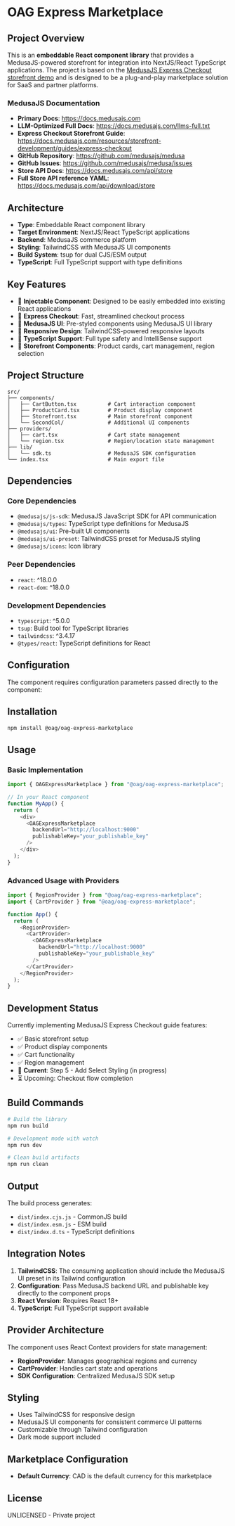 # OAG Express Marketplace

## Project Overview

This is an **embeddable React component library** that provides a MedusaJS-powered storefront for integration into NextJS/React TypeScript applications. The project is based on the [MedusaJS Express Checkout storefront demo](https://docs.medusajs.com/resources/storefront-development/guides/express-checkout) and is designed to be a plug-and-play marketplace solution for SaaS and partner platforms.

### MedusaJS Documentation
- **Primary Docs**: https://docs.medusajs.com
- **LLM-Optimized Full Docs**: https://docs.medusajs.com/llms-full.txt
- **Express Checkout Storefront Guide**: https://docs.medusajs.com/resources/storefront-development/guides/express-checkout
- **GitHub Repository**: https://github.com/medusajs/medusa
- **GitHub Issues**: https://github.com/medusajs/medusa/issues
- **Store API Docs**: https://docs.medusajs.com/api/store
- **Full Store API reference YAML**: https://docs.medusajs.com/api/download/store

## Architecture

- **Type**: Embeddable React component library
- **Target Environment**: NextJS/React TypeScript applications
- **Backend**: MedusaJS commerce platform
- **Styling**: TailwindCSS with MedusaJS UI components
- **Build System**: tsup for dual CJS/ESM output
- **TypeScript**: Full TypeScript support with type definitions

## Key Features

- 🔌 **Injectable Component**: Designed to be easily embedded into existing React applications
- 🛒 **Express Checkout**: Fast, streamlined checkout process
- 🎨 **MedusaJS UI**: Pre-styled components using MedusaJS UI library
- 📱 **Responsive Design**: TailwindCSS-powered responsive layouts
- 🔧 **TypeScript Support**: Full type safety and IntelliSense support
- 🏪 **Storefront Components**: Product cards, cart management, region selection

## Project Structure

```
src/
├── components/
│   ├── CartButton.tsx          # Cart interaction component
│   ├── ProductCard.tsx         # Product display component
│   ├── Storefront.tsx          # Main storefront component
│   └── SecondCol/              # Additional UI components
├── providers/
│   ├── cart.tsx                # Cart state management
│   └── region.tsx              # Region/location state management
├── lib/
│   └── sdk.ts                  # MedusaJS SDK configuration
└── index.tsx                   # Main export file
```

## Dependencies

### Core Dependencies
- `@medusajs/js-sdk`: MedusaJS JavaScript SDK for API communication
- `@medusajs/types`: TypeScript type definitions for MedusaJS
- `@medusajs/ui`: Pre-built UI components
- `@medusajs/ui-preset`: TailwindCSS preset for MedusaJS styling
- `@medusajs/icons`: Icon library

### Peer Dependencies
- `react`: ^18.0.0
- `react-dom`: ^18.0.0

### Development Dependencies
- `typescript`: ^5.0.0
- `tsup`: Build tool for TypeScript libraries
- `tailwindcss`: ^3.4.17
- `@types/react`: TypeScript definitions for React

## Configuration

The component requires configuration parameters passed directly to the component:

## Installation

```bash
npm install @oag/oag-express-marketplace
```

## Usage

### Basic Implementation

```typescript
import { OAGExpressMarketplace } from "@oag/oag-express-marketplace";

// In your React component
function MyApp() {
  return (
    <div>
      <OAGExpressMarketplace
        backendUrl="http://localhost:9000"
        publishableKey="your_publishable_key"
      />
    </div>
  );
}
```

### Advanced Usage with Providers

```typescript
import { RegionProvider } from "@oag/oag-express-marketplace";
import { CartProvider } from "@oag/oag-express-marketplace";

function App() {
  return (
    <RegionProvider>
      <CartProvider>
        <OAGExpressMarketplace
          backendUrl="http://localhost:9000"
          publishableKey="your_publishable_key"
        />
      </CartProvider>
    </RegionProvider>
  );
}
```

## Development Status

Currently implementing MedusaJS Express Checkout guide features:
- ✅ Basic storefront setup
- ✅ Product display components
- ✅ Cart functionality
- ✅ Region management
- 🔄 **Current**: Step 5 - Add Select Styling (in progress)
- ⏳ Upcoming: Checkout flow completion

## Build Commands

```bash
# Build the library
npm run build

# Development mode with watch
npm run dev

# Clean build artifacts
npm run clean
```

## Output

The build process generates:
- `dist/index.cjs.js` - CommonJS build
- `dist/index.esm.js` - ESM build
- `dist/index.d.ts` - TypeScript definitions

## Integration Notes

1. **TailwindCSS**: The consuming application should include the MedusaJS UI preset in its Tailwind configuration
2. **Configuration**: Pass MedusaJS backend URL and publishable key directly to the component props
3. **React Version**: Requires React 18+
4. **TypeScript**: Full TypeScript support available

## Provider Architecture

The component uses React Context providers for state management:

- **RegionProvider**: Manages geographical regions and currency
- **CartProvider**: Handles cart state and operations
- **SDK Configuration**: Centralized MedusaJS SDK setup

## Styling

- Uses TailwindCSS for responsive design
- MedusaJS UI components for consistent commerce UI patterns
- Customizable through Tailwind configuration
- Dark mode support included

## Marketplace Configuration

- **Default Currency**: CAD is the default currency for this marketplace

## License

UNLICENSED - Private project